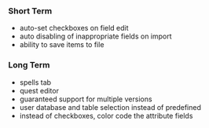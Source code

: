### Short Term ###
  * auto-set checkboxes on field edit
  * auto disabling of inappropriate fields on import
  * ability to save items to file

### Long Term ###
  * spells tab
  * quest editor
  * guaranteed support for multiple versions
  * user database and table selection instead of predefined
  * instead of checkboxes, color code the attribute fields